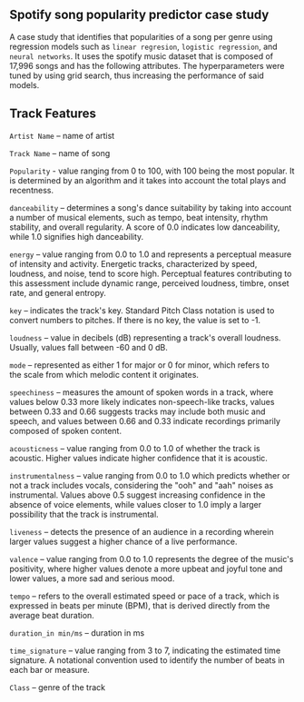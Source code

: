 ## Spotify song popularity predictor case study

A case study that identifies that popularities of a song per genre using regression models such as `linear regresion`, `logistic regression`, and `neural networks`. It uses the spotify music dataset that is composed of 17,996 songs and has the following attributes. The hyperparameters were tuned by using grid search, thus increasing the performance of said models.

## Track Features

`Artist Name` – name of artist

`Track Name` – name of song

`Popularity` - value ranging from 0 to 100, with 100 being the most popular. It is determined by an algorithm and it takes into account the total plays and recentness.

`danceability` – determines a song's dance suitability by taking into account a number of musical elements, such as tempo, beat intensity, rhythm stability, and overall regularity. A score of 0.0 indicates low danceability, while 1.0 signifies high danceability.

`energy` – value ranging from 0.0 to 1.0 and represents a perceptual measure of intensity and
activity. Energetic tracks, characterized by speed, loudness, and noise, tend to score high. Perceptual features contributing to this assessment include dynamic range, perceived loudness, timbre, onset rate, and general entropy.

`key` – indicates the track's key. Standard Pitch Class notation is used to convert numbers to pitches. If there is no key, the value is set to -1.

`loudness` – value in decibels (dB) representing a track's overall loudness. Usually, values fall between -60 and 0 dB.

`mode` – represented as  either 1 for major or 0 for minor, which refers to the scale from which melodic content it originates.

`speechiness` – measures the amount of spoken words in a track, where values below 0.33 more likely indicates non-speech-like tracks, values between 0.33 and 0.66 suggests tracks may include both music and speech, and values between 0.66 and 0.33 indicate recordings primarily composed of spoken content.

`acousticness` – value ranging from 0.0 to 1.0 of whether the track is acoustic. Higher values
indicate higher confidence that it is acoustic.

`instrumentalness` – value ranging from 0.0 to 1.0 which predicts whether or not a track includes vocals, considering the "ooh" and "aah" noises as instrumental. Values above 0.5 suggest increasing confidence in the absence of voice elements, while values closer to 1.0 imply a larger possibility that the track is instrumental.

`liveness` – detects the presence of an audience in a recording wherein larger values suggest a higher chance of a live performance.

`valence` – value ranging from 0.0 to 1.0 represents the degree of the music's positivity, where higher values denote a more upbeat and joyful tone and lower values, a more sad and serious mood.

`tempo` – refers to the overall estimated speed or pace of a track, which is expressed in beats per minute (BPM), that is derived directly from the average beat duration.

`duration_in min/ms` – duration in ms

`time_signature` – value ranging from 3 to 7, indicating the estimated time signature. A notational convention used to identify the number of beats in each bar or measure.

`Class` – genre of the track
